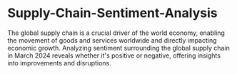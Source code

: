 # Supply-Chain-Sentiment-Analysis
The global supply chain is a crucial driver of the world economy, enabling the movement of goods and services worldwide and directly impacting economic growth. Analyzing sentiment surrounding the global supply chain in March 2024 reveals whether it's positive or negative, offering insights into improvements and disruptions.
